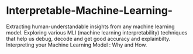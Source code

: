 # Interpretable-Machine-Learning-
Extracting human-understandable insights from any machine learning model. Exploring various MLI (machine learning interpretability) techniques that help us debug, decode and get good accuracy and explainbilty. Interpreting your Machine Learning Model : Why and How.
